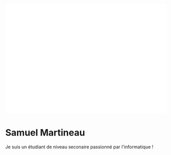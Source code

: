 <img src="https://raw.githubusercontent.com/Samuel-Martineau/Samuel-Martineau/master/wave.svg">

# Samuel Martineau

Je suis un étudiant de niveau seconaire passionné par l'informatique !
